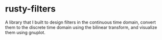 # rusty-filters
A library that I built to design filters in the continuous time domain, convert them to the discrete time domain using the bilinear transform, and visualize them using gnuplot.
